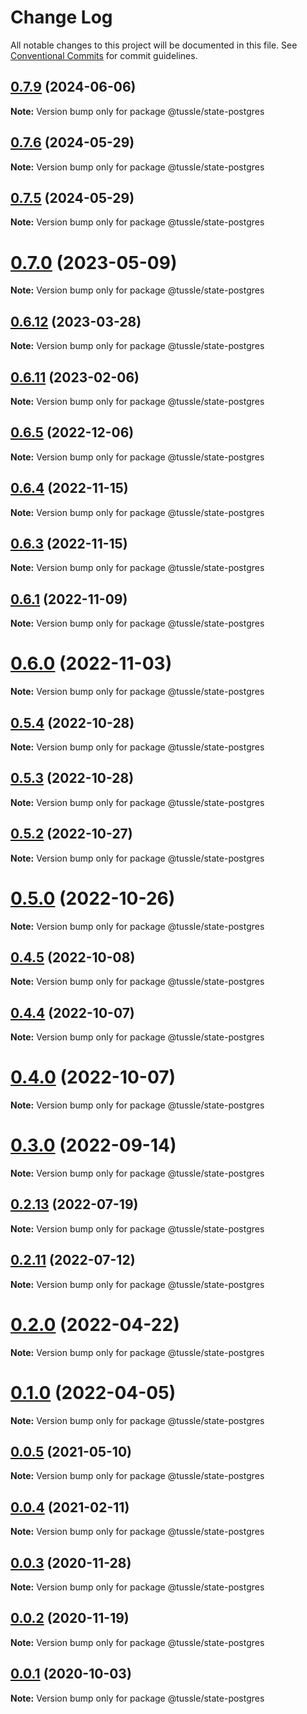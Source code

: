 # Change Log

All notable changes to this project will be documented in this file.
See [Conventional Commits](https://conventionalcommits.org) for commit guidelines.

## [0.7.9](https://github.com/Klowner/tussle/compare/v0.7.8...v0.7.9) (2024-06-06)

**Note:** Version bump only for package @tussle/state-postgres





## [0.7.6](https://github.com/Klowner/tussle/compare/v0.7.5...v0.7.6) (2024-05-29)

**Note:** Version bump only for package @tussle/state-postgres





## [0.7.5](https://github.com/Klowner/tussle/compare/v0.7.4...v0.7.5) (2024-05-29)

**Note:** Version bump only for package @tussle/state-postgres





# [0.7.0](https://klowner/compare/v0.6.12...v0.7.0) (2023-05-09)

**Note:** Version bump only for package @tussle/state-postgres





## [0.6.12](https://github.com/Klowner/tussle/compare/v0.6.11...v0.6.12) (2023-03-28)

**Note:** Version bump only for package @tussle/state-postgres





## [0.6.11](https://github.com/Klowner/tussle/compare/v0.6.10...v0.6.11) (2023-02-06)

**Note:** Version bump only for package @tussle/state-postgres





## [0.6.5](https://github.com/Klowner/tussle/compare/v0.6.4...v0.6.5) (2022-12-06)

**Note:** Version bump only for package @tussle/state-postgres





## [0.6.4](https://github.com/Klowner/tussle/compare/v0.6.3...v0.6.4) (2022-11-15)

**Note:** Version bump only for package @tussle/state-postgres





## [0.6.3](https://github.com/Klowner/tussle/compare/v0.6.2...v0.6.3) (2022-11-15)

**Note:** Version bump only for package @tussle/state-postgres





## [0.6.1](https://github.com/Klowner/tussle/compare/v0.6.0...v0.6.1) (2022-11-09)

**Note:** Version bump only for package @tussle/state-postgres





# [0.6.0](https://github.com/Klowner/tussle/compare/v0.5.4...v0.6.0) (2022-11-03)

**Note:** Version bump only for package @tussle/state-postgres





## [0.5.4](https://github.com/Klowner/tussle/compare/v0.5.3...v0.5.4) (2022-10-28)

**Note:** Version bump only for package @tussle/state-postgres





## [0.5.3](https://github.com/Klowner/tussle/compare/v0.5.2...v0.5.3) (2022-10-28)

**Note:** Version bump only for package @tussle/state-postgres





## [0.5.2](https://github.com/Klowner/tussle/compare/v0.5.1...v0.5.2) (2022-10-27)

**Note:** Version bump only for package @tussle/state-postgres





# [0.5.0](https://github.com/Klowner/tussle/compare/v0.4.5...v0.5.0) (2022-10-26)

**Note:** Version bump only for package @tussle/state-postgres





## [0.4.5](https://github.com/Klowner/tussle/compare/v0.4.4...v0.4.5) (2022-10-08)

**Note:** Version bump only for package @tussle/state-postgres





## [0.4.4](https://github.com/Klowner/tussle/compare/v0.4.3...v0.4.4) (2022-10-07)

**Note:** Version bump only for package @tussle/state-postgres





# [0.4.0](https://github.com/Klowner/tussle/compare/v0.3.2...v0.4.0) (2022-10-07)

**Note:** Version bump only for package @tussle/state-postgres





# [0.3.0](https://github.com/Klowner/tussle/compare/v0.2.13...v0.3.0) (2022-09-14)

**Note:** Version bump only for package @tussle/state-postgres





## [0.2.13](http://klowner/tussle/compare/v0.2.12...v0.2.13) (2022-07-19)

**Note:** Version bump only for package @tussle/state-postgres





## [0.2.11](http://klowner/tussle/compare/v0.2.10...v0.2.11) (2022-07-12)

**Note:** Version bump only for package @tussle/state-postgres





# [0.2.0](https://github.com/Klowner/tussle/compare/v0.1.1...v0.2.0) (2022-04-22)

**Note:** Version bump only for package @tussle/state-postgres





# [0.1.0](https://github.com/Klowner/tussle/compare/v0.0.5...v0.1.0) (2022-04-05)

**Note:** Version bump only for package @tussle/state-postgres





## [0.0.5](https://github.com/Klowner/tussle/compare/v0.0.4...v0.0.5) (2021-05-10)

**Note:** Version bump only for package @tussle/state-postgres





## [0.0.4](https://github.com/Klowner/tussle/compare/v0.0.3...v0.0.4) (2021-02-11)

**Note:** Version bump only for package @tussle/state-postgres





## [0.0.3](https://github.com/Klowner/tussle/compare/v0.0.2...v0.0.3) (2020-11-28)

**Note:** Version bump only for package @tussle/state-postgres





## [0.0.2](https://github.com/Klowner/tussle/compare/v0.0.1...v0.0.2) (2020-11-19)

**Note:** Version bump only for package @tussle/state-postgres





## [0.0.1](https://github.com/Klowner/tussle/compare/v0.0.0...v0.0.1) (2020-10-03)

**Note:** Version bump only for package @tussle/state-postgres

